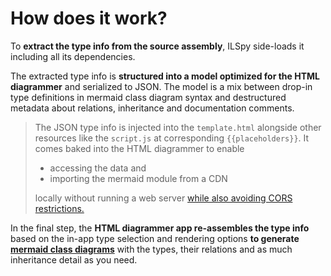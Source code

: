 # How does it work?

To **extract the type info from the source assembly**, ILSpy side-loads it including all its dependencies.

The extracted type info is **structured into a model optimized for the HTML diagrammer** and serialized to JSON. The model is a mix between drop-in type definitions in mermaid class diagram syntax and destructured metadata about relations, inheritance and documentation comments.

> The JSON type info is injected into the `template.html` alongside other resources like the `script.js` at corresponding `{{placeholders}}`. It comes baked into the HTML diagrammer to enable
> - accessing the data and
> - importing the mermaid module from a CDN
>
> locally without running a web server [while also avoiding CORS restrictions.](https://developer.mozilla.org/en-US/docs/Web/Security/Same-origin_policy#file_origins)

In the final step, the **HTML diagrammer app re-assembles the type info** based on the in-app type selection and rendering options **to generate [mermaid class diagrams](https://mermaid.js.org/syntax/classDiagram.html)** with the types, their relations and as much inheritance detail as you need.
